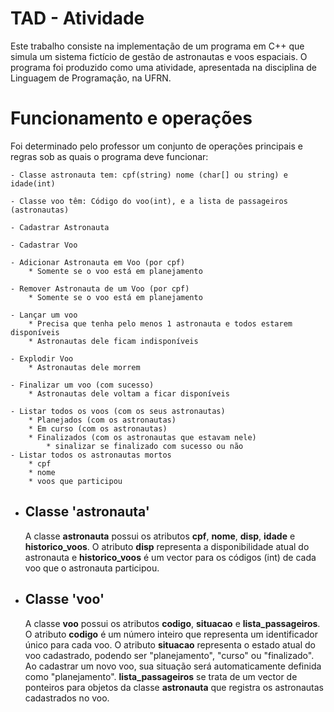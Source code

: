 # TAD - Atividade
Este trabalho consiste na implementação de um programa em C++ que simula um sistema fictício de gestão de astronautas e voos espaciais. O programa foi produzido como uma atividade, apresentada na disciplina de Linguagem de Programação, na UFRN.
# Funcionamento e operações
Foi determinado pelo professor um conjunto de operações principais e regras sob as quais o programa deve funcionar:

    - Classe astronauta tem: cpf(string) nome (char[] ou string) e idade(int)

    - Classe voo têm: Código do voo(int), e a lista de passageiros (astronautas)

    - Cadastrar Astronauta

    - Cadastrar Voo

    - Adicionar Astronauta em Voo (por cpf)
        * Somente se o voo está em planejamento

    - Remover Astronauta de um Voo (por cpf)
        * Somente se o voo está em planejamento

    - Lançar um voo
        * Precisa que tenha pelo menos 1 astronauta e todos estarem disponíveis
        * Astronautas dele ficam indisponíveis

    - Explodir Voo
        * Astronautas dele morrem

    - Finalizar um voo (com sucesso)
        * Astronautas dele voltam a ficar disponíveis
    
    - Listar todos os voos (com os seus astronautas)
        * Planejados (com os astronautas)
        * Em curso (com os astronautas)
        * Finalizados (com os astronautas que estavam nele)
            * sinalizar se finalizado com sucesso ou não
    - Listar todos os astronautas mortos
        * cpf
        * nome
        * voos que participou
- ## Classe 'astronauta'
  A classe **astronauta** possui os atributos **cpf**, **nome**, **disp**, **idade** e **historico_voos**. O atributo **disp** representa a disponibilidade atual do astronauta e **historico_voos** é um vector para os códigos (int) de cada voo que o astronauta participou.
- ## Classe 'voo'
  A classe **voo** possui os atributos **codigo**, **situacao** e **lista_passageiros**. O atributo **codigo** é um número inteiro que representa um identificador único para cada voo. O atributo **situacao** representa o estado atual do voo cadastrado, podendo ser "planejamento", "curso" ou "finalizado". Ao cadastrar um novo voo, sua situação será automaticamente definida como "planejamento". **lista_passageiros** se trata de um vector de ponteiros para objetos da classe **astronauta** que registra os astronautas cadastrados no voo.
